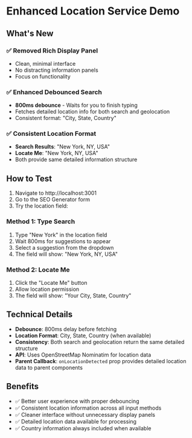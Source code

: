 # Enhanced Location Service Demo

## What's New

### ✅ Removed Rich Display Panel
- Clean, minimal interface
- No distracting information panels
- Focus on functionality

### ✅ Enhanced Debounced Search
- **800ms debounce** - Waits for you to finish typing
- Fetches detailed location info for both search and geolocation
- Consistent format: "City, State, Country"

### ✅ Consistent Location Format
- **Search Results**: "New York, NY, USA"
- **Locate Me**: "New York, NY, USA"
- Both provide same detailed information structure

## How to Test

1. Navigate to http://localhost:3001
2. Go to the SEO Generator form
3. Try the location field:

### Method 1: Type Search
1. Type "New York" in the location field
2. Wait 800ms for suggestions to appear
3. Select a suggestion from the dropdown
4. The field will show: "New York, NY, USA"

### Method 2: Locate Me
1. Click the "Locate Me" button
2. Allow location permission
3. The field will show: "Your City, State, Country"

## Technical Details

- **Debounce**: 800ms delay before fetching
- **Location Format**: City, State, Country (when available)
- **Consistency**: Both search and geolocation return the same detailed structure
- **API**: Uses OpenStreetMap Nominatim for location data
- **Parent Callback**: `onLocationDetected` prop provides detailed location data to parent components

## Benefits

- ✅ Better user experience with proper debouncing
- ✅ Consistent location information across all input methods
- ✅ Cleaner interface without unnecessary display panels
- ✅ Detailed location data available for processing
- ✅ Country information always included when available